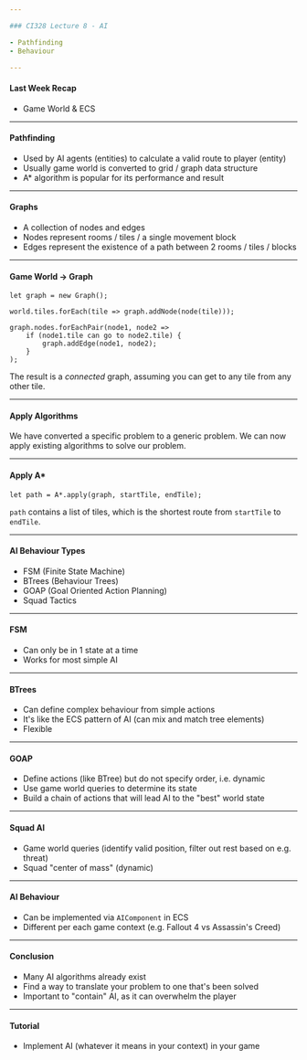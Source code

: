 ```yaml
---

### CI328 Lecture 8 - AI

- Pathfinding
- Behaviour

---
```


#### Last Week Recap

- Game World & ECS

---

#### Pathfinding

- Used by AI agents (entities) to calculate a valid route to player (entity)
- Usually game world is converted to grid / graph data structure
- A* algorithm is popular for its performance and result

---

#### Graphs

- A collection of nodes and edges
- Nodes represent rooms / tiles / a single movement block
- Edges represent the existence of a path between 2 rooms / tiles / blocks

---

#### Game World -> Graph

```
let graph = new Graph();

world.tiles.forEach(tile => graph.addNode(node(tile)));

graph.nodes.forEachPair(node1, node2 => 
    if (node1.tile can go to node2.tile) {
        graph.addEdge(node1, node2);
    }
);
```

The result is a _connected_ graph, assuming you can get to any tile from any other tile.

---

#### Apply Algorithms

We have converted a specific problem to a generic problem.
We can now apply existing algorithms to solve our problem.

---

#### Apply A*

```
let path = A*.apply(graph, startTile, endTile);
```

`path` contains a list of tiles, which is the shortest route from `startTile` to `endTile`.

---

#### AI Behaviour Types

- FSM (Finite State Machine)
- BTrees (Behaviour Trees)
- GOAP (Goal Oriented Action Planning)
- Squad Tactics

---

#### FSM

- Can only be in 1 state at a time
- Works for most simple AI

---

#### BTrees

- Can define complex behaviour from simple actions
- It's like the ECS pattern of AI (can mix and match tree elements)
- Flexible

---

#### GOAP

- Define actions (like BTree) but do not specify order, i.e. dynamic
- Use game world queries to determine its state
- Build a chain of actions that will lead AI to the "best" world state

---

#### Squad AI

- Game world queries (identify valid position, filter out rest based on e.g. threat)
- Squad "center of mass" (dynamic)

---

#### AI Behaviour

- Can be implemented via `AIComponent` in ECS
- Different per each game context (e.g. Fallout 4 vs Assassin's Creed)

---

#### Conclusion

- Many AI algorithms already exist
- Find a way to translate your problem to one that's been solved
- Important to "contain" AI, as it can overwhelm the player

---

#### Tutorial

- Implement AI (whatever it means in your context) in your game
